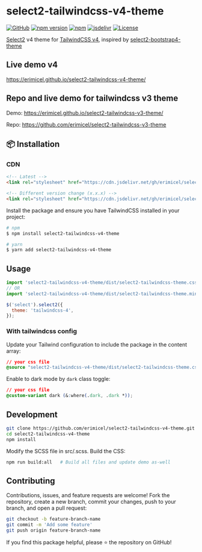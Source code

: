 # select2-tailwindcss-v4-theme

[![GitHub](https://img.shields.io/github/v/release/erimicel/select2-tailwindcss-v4-theme?style=flat-square)](https://github.com/erimicel/select2-tailwindcss-v4-theme)
[![npm version](https://img.shields.io/npm/v/select2-tailwindcss-v4-theme?style=flat-square)](https://www.npmjs.com/package/select2-tailwindcss-v4-theme)
[![npm](https://img.shields.io/npm/dm/select2-tailwindcss-v4-theme?label=npm&style=flat-square)](https://www.npmjs.com/package/select2-tailwindcss-v4-theme)
[![jsdelivr](https://data.jsdelivr.com/v1/package/gh/erimicel/select2-tailwindcss-v4-theme/badge)](https://www.jsdelivr.com/package/gh/erimicel/select2-tailwindcss-v4-theme)
[![License](https://img.shields.io/github/license/erimicel/select2-tailwindcss-v4-theme?style=flat-square)](LICENSE)

[Select2](https://github.com/select2/select2) v4 theme for [TailwindCSS v4](https://tailwindcss.com/), inspired by [select2-bootstrap4-theme](https://github.com/ttskch/select2-bootstrap4-theme)

## Live demo v4

https://erimicel.github.io/select2-tailwindcss-v4-theme/

## Repo and live demo for tailwindcss v3 theme

Demo: https://erimicel.github.io/select2-tailwindcss-v3-theme/

Repo: https://github.com/erimicel/select2-tailwindcss-v3-theme

## 📦 Installation

### CDN

```html
<!-- Latest -->
<link rel="stylesheet" href="https://cdn.jsdelivr.net/gh/erimicel/select2-tailwindcss-v4-theme/dist/select2-tailwindcss-theme-plain.min.css">

<!-- Different version change (x.x.x) -->
<link rel="stylesheet" href="https://cdn.jsdelivr.net/gh/erimicel/select2-tailwindcss-v4-theme@x.x.x/dist/select2-tailwindcss-theme-plain.min.css">
```

Install the package and ensure you have TailwindCSS installed in your project:

```bash
# npm
$ npm install select2-tailwindcss-v4-theme

# yarn
$ yarn add select2-tailwindcss-v4-theme
```

## Usage

```js
import 'select2-tailwindcss-v4-theme/dist/select2-tailwindcss-theme.css'; // Regular version
// OR
import 'select2-tailwindcss-v4-theme/dist/select2-tailwindcss-theme.min.css'; // Minified version
```

```js
$('select').select2({
  theme: 'tailwindcss-4',
});
```

### With tailwindcss config

Update your Tailwind configuration to include the package in the content array:

```css
// your css file
@source "select2-tailwindcss-v4-theme/dist/select2-tailwindcss-theme.css";
```

Enable to dark mode by `dark` class toggle:
```css
// your css file
@custom-variant dark (&:where(.dark, .dark *));
```

## Development

```bash
git clone https://github.com/erimicel/select2-tailwindcss-v4-theme.git
cd select2-tailwindcss-v4-theme
npm install
```

Modify the SCSS file in src/.scss. Build the CSS:

```bash
npm run build:all   # Build all files and update demo as-well
```

## Contributing

Contributions, issues, and feature requests are welcome! Fork the repository, create a new branch, commit your changes, push to your branch, and open a pull request:

```bash
git checkout -b feature-branch-name
git commit -m 'Add some feature'
git push origin feature-branch-name
```

If you find this package helpful, please ⭐ the repository on GitHub!
